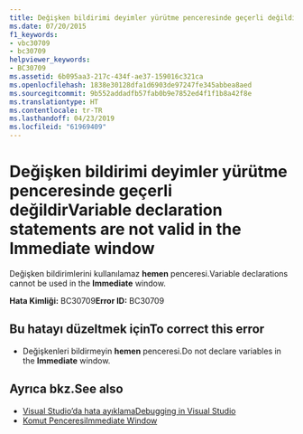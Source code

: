 ```yaml
---
title: Değişken bildirimi deyimler yürütme penceresinde geçerli değildir
ms.date: 07/20/2015
f1_keywords:
- vbc30709
- bc30709
helpviewer_keywords:
- BC30709
ms.assetid: 6b095aa3-217c-434f-ae37-159016c321ca
ms.openlocfilehash: 1838e30128dfa1d6903de97247fe345abbea8aed
ms.sourcegitcommit: 9b552addadfb57fab0b9e7852ed4f1f1b8a42f8e
ms.translationtype: HT
ms.contentlocale: tr-TR
ms.lasthandoff: 04/23/2019
ms.locfileid: "61969409"
---
```

# <a name="variable-declaration-statements-are-not-valid-in-the-immediate-window"></a><span data-ttu-id="685ad-102">Değişken bildirimi deyimler yürütme penceresinde geçerli değildir</span><span class="sxs-lookup"><span data-stu-id="685ad-102">Variable declaration statements are not valid in the Immediate window</span></span>
<span data-ttu-id="685ad-103">Değişken bildirimlerini kullanılamaz **hemen** penceresi.</span><span class="sxs-lookup"><span data-stu-id="685ad-103">Variable declarations cannot be used in the **Immediate** window.</span></span>  
  
 <span data-ttu-id="685ad-104">**Hata Kimliği:** BC30709</span><span class="sxs-lookup"><span data-stu-id="685ad-104">**Error ID:** BC30709</span></span>  
  
## <a name="to-correct-this-error"></a><span data-ttu-id="685ad-105">Bu hatayı düzeltmek için</span><span class="sxs-lookup"><span data-stu-id="685ad-105">To correct this error</span></span>  
  
- <span data-ttu-id="685ad-106">Değişkenleri bildirmeyin **hemen** penceresi.</span><span class="sxs-lookup"><span data-stu-id="685ad-106">Do not declare variables in the **Immediate** window.</span></span>  
  
## <a name="see-also"></a><span data-ttu-id="685ad-107">Ayrıca bkz.</span><span class="sxs-lookup"><span data-stu-id="685ad-107">See also</span></span>

- [<span data-ttu-id="685ad-108">Visual Studio’da hata ayıklama</span><span class="sxs-lookup"><span data-stu-id="685ad-108">Debugging in Visual Studio</span></span>](/visualstudio/debugger/debugging-in-visual-studio)
- [<span data-ttu-id="685ad-109">Komut Penceresi</span><span class="sxs-lookup"><span data-stu-id="685ad-109">Immediate Window</span></span>](/visualstudio/ide/reference/immediate-window)
